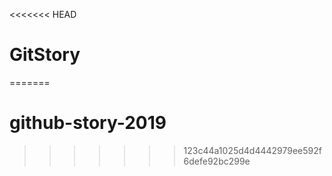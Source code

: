 <<<<<<< HEAD
# GitStory
=======
# github-story-2019
>>>>>>> 123c44a1025d4d4442979ee592f6defe92bc299e
